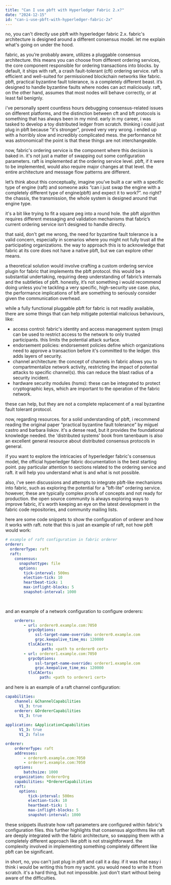 ```yaml
---
title: "Can I use pbft with Hyperledger Fabric 2.x?"
date: "2024-12-15"
id: "can-i-use-pbft-with-hyperledger-fabric-2x"
---
```


no, you can't directly use pbft with hyperledger fabric 2.x. fabric's architecture is designed around a different consensus model. let me explain what's going on under the hood.

fabric, as you’re probably aware, utilizes a pluggable consensus architecture. this means you can choose from different ordering services, the core component responsible for ordering transactions into blocks. by default, it ships with raft, a crash fault-tolerant (cft) ordering service. raft is efficient and well-suited for permissioned blockchain networks like fabric. pbft, practical byzantine fault tolerance, is a completely different beast. it’s designed to handle byzantine faults where nodes can act maliciously. raft, on the other hand, assumes that most nodes will behave correctly, or at least fail benignly.

i've personally spent countless hours debugging consensus-related issues on different platforms, and the distinction between cft and bft protocols is something that has always been in my mind. early in my career, i was tasked to develop a toy distributed ledger from scratch. thinking i could just plug in pbft because "it's stronger", proved very very wrong. i ended up with a horribly slow and incredibly complicated mess. the performance hit was astronomical! the point is that these things are not interchangeable.

now, fabric's ordering service is the component where this decision is baked in. it's not just a matter of swapping out some configuration parameters. raft is implemented at the ordering service level. pbft, if it were to be implemented, would also require major changes at that level. the entire architecture and message flow patterns are different.

let’s think about this conceptually, imagine you’ve built a car with a specific type of engine (raft) and someone asks “can i just swap the engine with a completely different type of engine(pbft) and expect it to work?”. no right? the chassis, the transmission, the whole system is designed around that engine type.

it's a bit like trying to fit a square peg into a round hole. the pbft algorithm requires different messaging and validation mechanisms that fabric’s current ordering service isn’t designed to handle directly.

that said, don't get me wrong, the need for byzantine fault tolerance is a valid concern, especially in scenarios where you might not fully trust all the participating organizations. the way to approach this is to acknowledge that fabric at its core does not have a native pbft, but we can explore other means.

a theoretical solution would involve crafting a custom ordering service plugin for fabric that implements the pbft protocol. this would be a substantial undertaking, requiring deep understanding of fabric’s internals and the subtleties of pbft. honestly, it’s not something i would recommend doing unless you're tackling a very specific, high-security use case. plus, the performance implications of bft are something to seriously consider given the communication overhead.

while a fully functional pluggable pbft for fabric is not readily available, there are some things that can help mitigate potential malicious behaviours, like:

*   access control: fabric's identity and access management system (msp) can be used to restrict access to the network to only trusted participants. this limits the potential attack surface.
*   endorsement policies: endorsement policies define which organizations need to approve a transaction before it's committed to the ledger. this adds layers of security.
*   channel architecture: the concept of channels in fabric allows you to compartmentalize network activity, restricting the impact of potential attacks to specific channel(s). this can reduce the blast radius of a security incident.
*   hardware security modules (hsms): these can be integrated to protect cryptographic keys, which are important to the operation of the fabric network.

these can help, but they are not a complete replacement of a real byzantine fault tolerant protocol.

now, regarding resources. for a solid understanding of pbft, i recommend reading the original paper “practical byzantine fault tolerance” by miguel castro and barbara liskov. it's a dense read, but it provides the foundational knowledge needed. the 'distributed systems' book from tanenbaum is also an excellent general resource about distributed consensus protocols in general.

if you want to explore the intricacies of hyperledger fabric's consensus model, the official hyperledger fabric documentation is the best starting point. pay particular attention to sections related to the ordering service and raft. it will help you understand what is and what is not possible.

also, i've seen discussions and attempts to integrate pbft-like mechanisms into fabric, such as exploring the potential for a "bft-lite" ordering service. however, these are typically complex proofs of concepts and not ready for production. the open source community is always exploring ways to improve fabric, it's worth keeping an eye on the latest development in the fabric code repositories, and community mailing lists.

here are some code snippets to show the configuration of orderer and how it works with raft. note that this is just an example of raft, not how pbft would work:

```yaml
# example of raft configuration in fabric orderer
orderer:
  ordererType: raft
  raft:
    consensus:
      snapshottype: file
      options:
        tick-interval: 500ms
        election-tick: 10
        heartbeat-tick: 1
        max-inflight-blocks: 5
        snapshot-interval: 1000
        
    
```

and an example of a network configuration to configure orderers:

```yaml
    orderers:
        - url: orderer0.example.com:7050
          grpcOptions:
             ssl-target-name-override: orderer0.example.com
             grpc.keepalive_time_ms: 120000
          tlsCACerts:
                path: <path to orderer0 cert>
        - url: orderer1.example.com:7050
          grpcOptions:
             ssl-target-name-override: orderer1.example.com
             grpc.keepalive_time_ms: 120000
          tlsCACerts:
               path: <path to orderer1 cert>
```

and here is an example of a raft channel configuration:

```yaml
capabilities:
    channel: &ChannelCapabilities
      V1_3: true
    orderer: &OrdererCapabilities
      V1_3: true
      
application: &ApplicationCapabilities
      V1_3: true
      V1_2: false

orderer:
    ordererType: raft
    addresses:
        - orderer0.example.com:7050
        - orderer1.example.com:7050
    options:
        batchsize: 1000
    organization: OrdererOrg
    capabilities: *OrdererCapabilities
    raft:
      options:
          tick-interval: 500ms
          election-tick: 10
          heartbeat-tick: 1
          max-inflight-blocks: 5
          snapshot-interval: 1000

```

these snippets illustrate how raft parameters are configured within fabric's configuration files. this further highlights that consensus algorithms like raft are deeply integrated with the fabric architecture, so swapping them with a completely different approach like pbft is not straightforward. the complexity involved in implementing something completely different like pbft can be significant.

in short, no, you can't just plug in pbft and call it a day. if it was that easy i think i would be writing this from my yacht. you would need to write it from scratch. it's a hard thing, but not impossible. just don't start without being aware of the difficulties.
